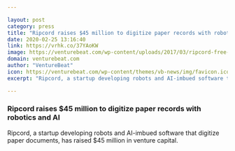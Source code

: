 ```yaml
---

layout: post
category: press
title: "Ripcord raises $45 million to digitize paper records with robotics and AI"
date: 2020-02-25 13:16:40
link: https://vrhk.co/37YAoKW
image: https://venturebeat.com/wp-content/uploads/2017/03/ripcord-free-your-records-e1582319474923.jpg?w=1200&strip=all
domain: venturebeat.com
author: "VentureBeat"
icon: https://venturebeat.com/wp-content/themes/vb-news/img/favicon.ico
excerpt: "Ripcord, a startup developing robots and AI-imbued software that digitize paper documents, has raised $45 million in venture capital."

---
```


### Ripcord raises $45 million to digitize paper records with robotics and AI

Ripcord, a startup developing robots and AI-imbued software that digitize paper documents, has raised $45 million in venture capital.